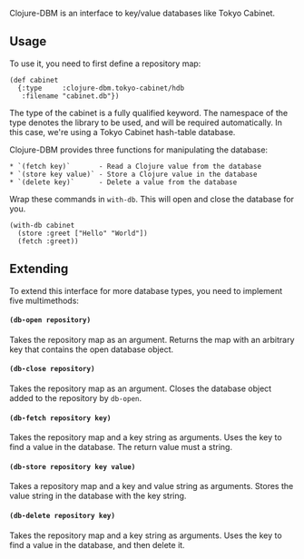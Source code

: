 Clojure-DBM is an interface to key/value databases like Tokyo Cabinet.

Usage
-----

To use it, you need to first define a repository map:

    (def cabinet
      {:type     :clojure-dbm.tokyo-cabinet/hdb
       :filename "cabinet.db"})

The type of the cabinet is a fully qualified keyword. The namespace of the
type denotes the library to be used, and will be required automatically. In
this case, we're using a Tokyo Cabinet hash-table database.

Clojure-DBM provides three functions for manipulating the database:

    * `(fetch key)`       - Read a Clojure value from the database
    * `(store key value)` - Store a Clojure value in the database
    * `(delete key)`      - Delete a value from the database

Wrap these commands in `with-db`. This will open and close the database for you.

    (with-db cabinet
      (store :greet ["Hello" "World"])
      (fetch :greet))

Extending
---------

To extend this interface for more database types, you need to implement five
multimethods:

#### `(db-open repository)`

Takes the repository map as an argument. Returns the map with an arbitrary key
that contains the open database object.

#### `(db-close repository)`

Takes the repository map as an argument. Closes the database object added to
the repository by `db-open`.

#### `(db-fetch repository key)`

Takes the repository map and a key string as arguments. Uses the key to find
a value in the database. The return value must a string.

#### `(db-store repository key value)`

Takes a repository map and a key and value string as arguments. Stores the
value string in the database with the key string.

#### `(db-delete repository key)`

Takes the repository map and a key string as arguments. Uses the key to find
a value in the database, and then delete it.
